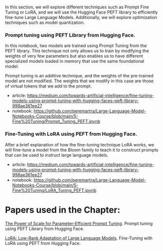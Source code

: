 In this section, we will explore different techniques such as Prompt Fine Tuning or LoRA, and we will use the Hugging Face PEFT library to efficiently fine-tune Large Language Models.
Additionally, we will explore optimization techniques such as model quantization.

### Prompt tuning using PEFT Library from Hugging Face. 
In this notebook, two models are trained using Prompt Tuning from the PEFT library. This technique not only allows us to train by modifying the weights of very few parameters but also enables us to have different specialized models loaded in memory that use the same foundational model.

Prompt tuning is an additive technique, and the weights of the pre-trained model are not modified. The weights that we modify in this case are those of virtual tokens that we add to the prompt.
* article: https://medium.com/towards-artificial-intelligence/fine-tuning-models-using-prompt-tuning-with-hugging-faces-peft-library-998ae361ee27
* notebook: https://github.com/peremartra/Large-Language-Model-Notebooks-Course/blob/main/5-Fine%20Tuning/Prompt_Tuning_PEFT.ipynb

### Fine-Tuning with LoRA using PEFT from Hugging Face. 
After a brief explanation of how the fine-tuning technique LoRA works, we will fine-tune a model from the Bloom family to teach it to construct prompts that can be used to instruct large language models.
* article: https://medium.com/towards-artificial-intelligence/fine-tuning-models-using-prompt-tuning-with-hugging-faces-peft-library-998ae361ee27
* notebook: https://github.com/peremartra/Large-Language-Model-Notebooks-Course/blob/main/5-Fine%20Tuning/LoRA_Tuning_PEFT.ipynb

# Papers used in the Chapter: 
[The Power of Scale for Parameter-Efficient Prompt Tuning](https://doi.org/10.48550/arXiv.2104.08691). Prompt tuning using PEFT Library from Hugging Face. 

[LoRA: Low-Rank Adaptation of Large Language Models](https://arxiv.org/abs/2106.09685). Fine-Tuning with LoRA using PEFT from Hugging Face.
